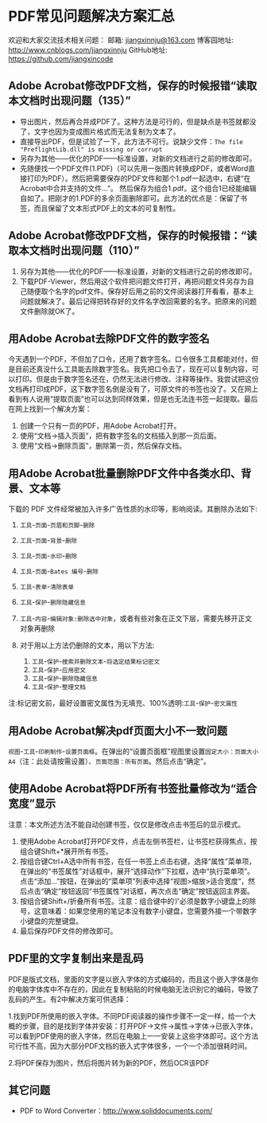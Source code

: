 # PDF常见问题解决方案汇总

欢迎和大家交流技术相关问题：
邮箱: jiangxinnju@163.com
博客园地址: <http://www.cnblogs.com/jiangxinnju>
GitHub地址: <https://github.com/jiangxincode>

## Adobe Acrobat修改PDF文档，保存的时候报错“读取本文档时出现问题（135）”

* 导出图片，然后再合并成PDF了。这种方法是可行的，但是缺点是书签就都没了，文字也因为变成图片格式而无法复制为文本了。
* 直接导出PDF，但是试验了一下，此方法不可行。说缺少文件：`The file "PreflightLib.dll" is missing or corrupt`
* 另存为其他——优化的PDF——标准设置，对新的文档进行之前的修改即可。
* 先随便找一个PDF文件(1.PDF)（可以先用一张图片转换成PDF，或者Word直接打印为PDF）。然后把需要保存的PDF文件和那个1.pdf一起选中，右键“在Acrobat中合并支持的文件...”。 然后保存为组合1.pdf。这个组合1已经能编辑自如了。把刚才的1.PDF的多余页面删除即可。此方法的优点是：保留了书签，而且保留了文本形式PDF上的文本的可复制性。

## Adobe Acrobat修改PDF文档，保存的时候报错：“读取本文档时出现问题（110）”

1. 另存为其他——优化的PDF——标准设置，对新的文档进行之前的修改即可。
2. 下载PDF-Viewer，然后用这个软件把问题文件打开，再把问题文件另存为自己随便取个名字的pdf文件。保存好后用之前的文件阅读器打开看看，基本上问题就解决了。最后记得把转存好的文件名字改回需要的名字。把原来的问题文件删除就OK了。

## 用Adobe Acrobat去除PDF文件的数字签名

今天遇到一个PDF，不但加了口令，还用了数字签名。口令很多工具都能对付，但是目前还真没什么工具能去除数字签名。我先把口令去了，现在可以复制内容，可以打印。但是由于数字签名还在，仍然无法进行修改、注释等操作。我尝试把这份文档再打印成PDF，这下数字签名倒是没有了，可原文件的书签也没了。又在网上看到有人说用“提取页面”也可以达到同样效果，但是也无法连书签一起提取。最后在网上找到一个解决方案：

1. 创建一个只有一页的PDF，用Adobe Acrobat打开。
2. 使用“文档->插入页面”，把有数字签名的文档插入到那一页后面。
3. 使用“文档->删除页面”，删除第一页，然后保存文档。

## 用Adobe Acrobat批量删除PDF文件中各类水印、背景、文本等

下载的 PDF 文件经常被加入许多广告性质的水印等，影响阅读。其删除办法如下:

1. `工具`-`页面`-`页眉和页脚`-`删除`
2. `工具`-`页面`-`背景`-`删除`
3. `工具`-`页面`-`水印`-`删除`
4. `工具`-`页面`-`Bates 编号`-`删除`
5. `工具`-`表单`-`清除表单`
6. `工具`-`保护`-`删除隐藏信息`
7. `工具`-`内容`-`编辑对象:删除选中对象`，或者有些对象在正文下层，需要先移开正文对象再删除
8. 对于用以上方法仍删除的文本，用以下方法:

    1. `工具`-`保护`-`搜索并删除文本`-`将选定结果标记密文`
    2. `工具`-`保护`-`应用密文`
    3. `工具`-`保护`-`删除隐藏信息`
    4. `工具`-`保护`-`整理文档`

注:标记密文前，最好设置密文属性为无填充、100%透明:`工具`-`保护`-`密文属性`

## 用Adobe Acrobat解决pdf页面大小不一致问题

`视图`-`工具`-`印刷制作`-`设置页面框`。在弹出的“设置页面框”视图里设置`固定大小：页面大小A4`（注：此处请按需设置）、`页面范围：所有页面`。然后点击“确定”。

## 使用Adobe Acrobat将PDF所有书签批量修改为“适合宽度”显示

注意：本文所述方法不能自动创建书签，仅仅是修改点击书签后的显示模式。

1. 使用Adobe Acrobat打开PDF文件，点击左侧书签栏，让书签栏获得焦点，按组合键Shift+*展开所有书签。
2. 按组合键Ctrl+A选中所有书签，在任一书签上点击右键，选择“属性”菜单项，在弹出的“书签属性”对话框中，展开“选择动作”下拉框，选中“执行菜单项”。点击“添加…”按钮，在弹出的“菜单项”列表中选择“视图>缩放>适合宽度”，然后点击“确定”按钮返回“书签属性”对话框，再次点击“确定”按钮返回主界面。
3. 按组合键Shift+/折叠所有书签。注意：组合键中的‘/’必须是数字小键盘上的除号，这意味着：如果您使用的笔记本没有数字小键盘，您需要外接一个带数字小键盘的完整键盘。
4. 最后保存PDF文件的修改即可。

## PDF里的文字复制出来是乱码

PDF是版式文档，里面的文字是以嵌入字体的方式编码的，而且这个嵌入字体是你的电脑字体库中不存在的，因此在复制粘贴的时候电脑无法识别它的编码，导致了乱码的产生。有2中解决方案可供选择：

1.找到PDF所使用的嵌入字体。不同PDF阅读器的操作步骤不一定一样，给一个大概的步骤，目的是找到字体并安装：打开PDF->文件->属性->字体->已嵌入字体，可以看到PDF使用的嵌入字体，然后在电脑上一一安装上这些字体即可。这个方法可行性不高，因为大部分PDF文档的嵌入式字体很多，一个一个添加很耗时间。

2.将PDF保存为图片，然后将图片转为新的PDF，然后OCR该PDF

## 其它问题

* PDF to Word Converter：<http://www.soliddocuments.com/>
